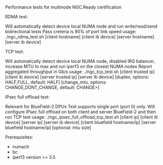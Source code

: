 Performance tests for multinode NGC.Ready certification

RDMA test:

Will automatically detect device local NUMA node and run write/read/send bidirectional tests
Pass creteria is 90% of port link speed
usage: ./ngc_rdma_test.sh [client hostname] [client ib device] [server hostname] [server ib device]

TCP test:

Will automatically detect device local NUMA node, disabled IRQ balancer, increase MTU to max and run iperf3 on the closest NUMA nodes
Report aggregated throughput in Gb/s
usage: ./ngc_tcp_test.sh [client trusted ip] [client ib device] [server trusted ip] [server ib device] [duplex, options: HALF,FULL, default: HALF] [change_mtu, options: CHANGE,DONT_CHANGE, default: CHANGE>]

IPsec full offload test:

Relevant for BlueField-2 DPUs
Test supports single port (port 0) only.
Will configure IPsec full offload on both client and server BlueField-2 and then run TCP test
usage: ./ngc_ipsec_full_offload_tcp_test.sh [client ip] [client ib device] [server ip] [server ib device] [client bluefield hostname/ip] [server bluefield hostname/ip] [optional: mtu size]


Prerequisites:
* numactl
* bc
* iperf3 version >= 3.5
